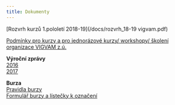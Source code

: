 ```yaml
---
title: Dokumenty
---
```

[Rozvrh kurzů 1.pololetí 2018-19](/docs/rozvrh_18-19 vigvam.pdf)

[Podmínky pro kurzy a pro jednorázové kurzy/ workshopy/ školení organizace VIGVAM z.ú.](</docs/Podminky_ kurzy_akce_VIGVAM_2018_19.pdf>)

**Výroční zprávy**\
[2016](/docs/VZ_VIGVAM_2016.pdf)\
[2017](/docs/VZ_VIGVAM_2017.pdf)

**Burza**\
[Pravidla burzy](/docs/burza-pravidla-vigvam-2017.pdf)\
[Formulář burzy a lístečky k označení](/docs/burza-formular-seznam-veci-2017.pdf)
